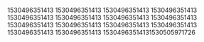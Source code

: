 1530496351413
1530496351413
1530496351413
1530496351413
1530496351413
1530496351413
1530496351413
1530496351413
1530496351413
1530496351413
1530496351413
1530496351413
1530496351413
1530496351413
15304963514131530505971726